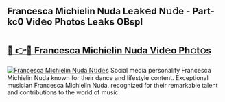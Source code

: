 ## Francesca Michielin Nuda Le𝚊k𝚎d N𝚞𝚍e - Part-kc0 Vid𝚎o Photos Le𝚊ks OBspl

# <h2><a href="http://fbfmm0.evod.top/?m=Francesca+Michielin+Nuda">🔗 👉🔴 Francesca Michielin Nuda Vid𝚎o Ph𝚘t𝚘s</a></h2>

[![Francesca Michielin Nuda N𝚞d𝚎s](https://i.imgur.com/8V9OHl7.gif)](http://fbfmm0.evod.top/?m=Francesca+Michielin+Nuda)
Social media personality Francesca Michielin Nuda known for their dance and lifestyle content. Exceptional musician Francesca Michielin Nuda, recognized for their remarkable talent and contributions to the world of music. 
